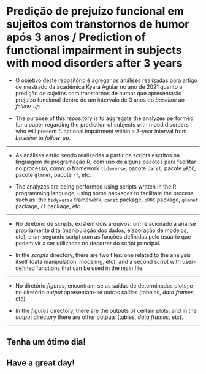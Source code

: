 # Predição de prejuízo funcional em sujeitos com transtornos de humor após 3 anos / Prediction of functional impairment in subjects with mood disorders after 3 years

- O objetivo deste repositório é agregar as análises realizadas para
artigo de mestrado da acadêmica
Kyara Aguiar no ano de 2021 quanto a predição de sujeitos com transtornos de humor que apresentarão prejuízo funcional dentro de um intervalo de 3 anos do *baseline* ao *follow-up*.

- The purpose of this repository is to aggregate the analyzes performed for a paper regarding the prediction of subjects with mood disorders
who will present functional impairment within a 3-year interval from *baseline* to *follow-up*. 

-----

- As análises estão sendo realizadas a partir de scripts escritos na linguagem de
programação R, com uso de alguns pacotes para facilitar no processo, como: o framework
`tidyverse`, pacote `caret`, pacote `pROC`, pacote `glmnet`, pacote `rf`, etc.

- The analyzes are being performed using scripts written in the R programming language, using some packages to facilitate the process, such as: the `tidyverse` framework, `caret` package, `pROC` package, `glmnet` package, `rf` package, etc. 

-----

- No diretório de *scripts*, existem dois arquivos: um relacionado à
análise propriamente dita (manipulação dos dados, elaboração de modelos,
etc), e um segundo script com as funções definidas pelo usuário que
podem vir a ser utilizadas no decorrer do script principal.

- In the *scripts* directory, there are two files: one related to the
analysis itself (data manipulation, modeling, etc), and a second script
with user-defined functions that can be used in the main file. 

-----

- No diretório *figures*, encontram-se as saídas de determinados plots; e no diretório
*output* apresentam-se outras saídas (tabelas, *data frames*, etc).

- In the *figures* directory, there are the outputs of certain plots;
and in the *output* directory there are other outputs (tables, *data frames*, etc).

-----

## Tenha um ótimo dia!

## Have a great day!
